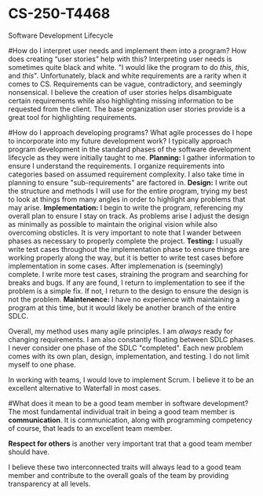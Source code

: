 # CS-250-T4468
Software Development Lifecycle

#How do I interpret user needs and implement them into a program? How does creating “user stories” help with this?
  Interpreting user needs is sometimes quite black and white. "I would like the program to do _this_, _this_, and _this_". Unfortunately, black and white requirements     are a rarity when it comes to CS. Requirements can be vague, contradictory, and seemingly nonsensical. I believe the creation of user stories helps disambiguate         certain requirements while also highlighting missing information to be requested from the client. The base organization user stories provide is a great tool for         highlighting requirements. 
  
#How do I approach developing programs? What agile processes do I hope to incorporate into my future development work?
  I typically approach program development in the standard phases of the software development lifecycle as they were initially taught to me.
  **Planning:** I gather information to ensure I understand the requirements. I organize requirements into categories based on assumed requirement complexity. I also       take time in planning to ensure "sub-requirements" are factored in.
  **Design:** I write out the structure and methods I will use for the entire program, trying my best to look at things from many angles in order to highlight any         problems that may arise.
  **Implementation:** I begin to write the program, referencing my overall plan to ensure I stay on track. As problems arise I adjust the design as minimally as possible   to maintain the original vision while also overcoming obsticles. It is very important to note that I wander between phases as necessary to properly complete the         project.
  **Testing:** I usually write test cases throughout the implementation phase to ensure things are working properly along the way, but it is better to write test cases     before implementation in some cases. After implemenation is (seemingly) complete. I write more test cases, straining the program and searching for breaks and bugs. If   any are found, I return to implementation to see if the problem is a simple fix. If not, I return to the design to ensure the design is not the problem.
  **Maintenence:** I have no experience with maintaining a program at this time, but it would likely be another branch of the entire SDLC.
  
  Overall, my method uses many agile principles. I am _always_ ready for changing requirements. I am also constantly floating between SDLC phases. I never consider one     phase of the SDLC "completed". Each new problem comes with its own plan, design, implementation, and testing. I do not limit myself to one phase.
  
  In working with teams, I would love to implement Scrum. I believe it to be an excellent alternative to Waterfall in most cases. 

#What does it mean to be a good team member in software development?
  The most fundamental individual trait in being a good team member is **communication**. It is communication, along with programming competency of course, that leads to   an excellent team member.
  
  **Respect for others** is another very important trat that a good team member should have.
  
  I believe these two interconnected traits will always lead to a good team member and contribute to the overall goals of the team by providing transparency at all       levels.
